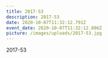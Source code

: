 ```yaml
---
title: 2017-53
description: 2017-53
date: 2020-10-07T11:32:12.791Z
event_date: 2020-10-07T11:32:12.806Z
picture: /images/uploads/2017-53.jpg
---
```

2017-53